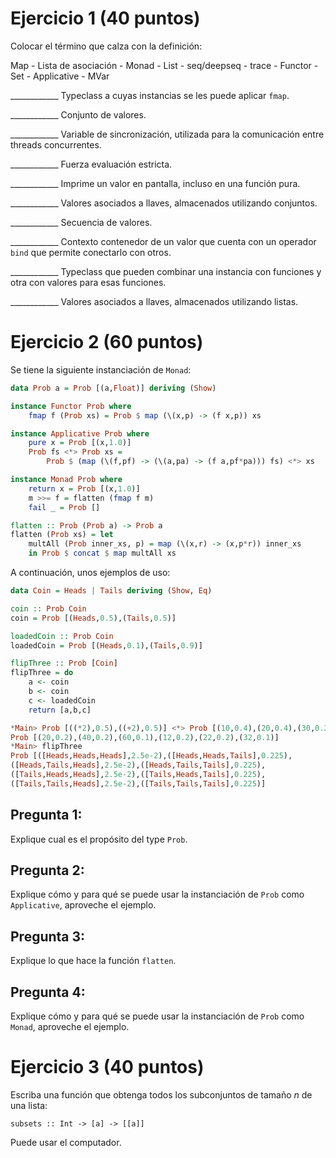 # Ejercicio 1 (40 puntos)

Colocar el término que calza con la definición:

Map - Lista de asociación - Monad - List - seq/deepseq - trace - Functor - Set - Applicative - MVar

____________ Typeclass a cuyas instancias se les puede aplicar `fmap`.

____________ Conjunto de valores.

____________ Variable de sincronización, utilizada para la comunicación entre threads concurrentes.

____________ Fuerza evaluación estricta.

____________ Imprime un valor en pantalla, incluso en una función pura.

____________ Valores asociados a llaves, almacenados utilizando conjuntos.

____________ Secuencia de valores.

____________ Contexto contenedor de un valor que cuenta con un operador `bind` que permite conectarlo con otros.

____________ Typeclass que pueden combinar una instancia con funciones y otra con valores para esas funciones.

____________ Valores asociados a llaves, almacenados utilizando listas.

# Ejercicio 2 (60 puntos)

Se tiene la siguiente instanciación de `Monad`:

```haskell
data Prob a = Prob [(a,Float)] deriving (Show)

instance Functor Prob where
    fmap f (Prob xs) = Prob $ map (\(x,p) -> (f x,p)) xs

instance Applicative Prob where
    pure x = Prob [(x,1.0)]
    Prob fs <*> Prob xs =
		Prob $ (map (\(f,pf) -> (\(a,pa) -> (f a,pf*pa))) fs) <*> xs

instance Monad Prob where
    return x = Prob [(x,1.0)]
    m >>= f = flatten (fmap f m)
    fail _ = Prob []

flatten :: Prob (Prob a) -> Prob a
flatten (Prob xs) = let
    multAll (Prob inner_xs, p) = map (\(x,r) -> (x,p*r)) inner_xs
    in Prob $ concat $ map multAll xs
```

A continuación, unos ejemplos de uso:

```haskell
data Coin = Heads | Tails deriving (Show, Eq)

coin :: Prob Coin
coin = Prob [(Heads,0.5),(Tails,0.5)]

loadedCoin :: Prob Coin
loadedCoin = Prob [(Heads,0.1),(Tails,0.9)]

flipThree :: Prob [Coin]
flipThree = do
    a <- coin
    b <- coin
    c <- loadedCoin
    return [a,b,c]

*Main> Prob [((*2),0.5),((+2),0.5)] <*> Prob [(10,0.4),(20,0.4),(30,0.2)]
Prob [(20,0.2),(40,0.2),(60,0.1),(12,0.2),(22,0.2),(32,0.1)]
*Main> flipThree
Prob [([Heads,Heads,Heads],2.5e-2),([Heads,Heads,Tails],0.225),
([Heads,Tails,Heads],2.5e-2),([Heads,Tails,Tails],0.225),
([Tails,Heads,Heads],2.5e-2),([Tails,Heads,Tails],0.225),
([Tails,Tails,Heads],2.5e-2),([Tails,Tails,Tails],0.225)]
```

## Pregunta 1:

Explique cual es el propósito del type `Prob`.

## Pregunta 2:

Explique cómo y para qué se puede usar la instanciación de `Prob` como `Applicative`, aproveche el ejemplo.

## Pregunta 3:

Explique lo que hace la función `flatten`.

## Pregunta 4:

Explique cómo y para qué se puede usar la instanciación de `Prob` como `Monad`, aproveche el ejemplo.

# Ejercicio 3 (40 puntos)

Escriba una función que obtenga todos los subconjuntos de tamaño $n$ de una lista:

```
subsets :: Int -> [a] -> [[a]]
```

Puede usar el computador.

